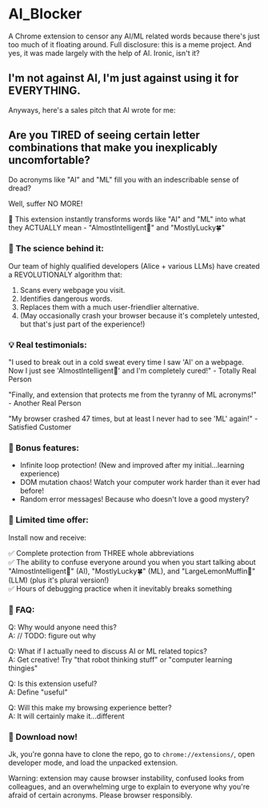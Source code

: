 # AI_Blocker
A Chrome extension to censor any AI/ML related words because there's just too much of it floating around. Full disclosure: this is a meme project. And yes, it was made largely with the help of AI. Ironic, isn't it? 

## I'm not against AI, I'm just against using it for EVERYTHING. 

Anyways, here's a sales pitch that AI wrote for me: 

## Are you TIRED of seeing certain letter combinations that make you inexplicably uncomfortable? 

Do acronyms like "AI" and "ML" fill you with an indescribable sense of dread? 

Well, suffer NO MORE! 

🎯 This extension instantly transforms words like "AI" and "ML" into what they ACTUALLY mean - "AlmostIntelligent🤪" and "MostlyLucky🍀"

### 🧠 The science behind it: 

Our team of highly qualified developers (Alice + various LLMs) have created a REVOLUTIONALY algorithm that: 
1. Scans every webpage you visit. 
2. Identifies dangerous words. 
3. Replaces them with a much user-friendlier alternative. 
4. (May occasionally crash your browser because it's completely untested, but that's just part of the experience!)

### 💡 Real testimonials: 

"I used to break out in a cold sweat every time I saw 'AI' on a webpage. Now I just see 'AlmostIntelligent🤪' and I'm completely cured!" - Totally Real Person

"Finally, and extension that protects me from the tyranny of ML acronyms!" - Another Real Person 

"My browser crashed 47 times, but at least I never had to see 'ML' again!" - Satisfied Customer 

### 🎪 Bonus features: 

* Infinite loop protection! (New and improved after my initial...learning experience)
* DOM mutation chaos! Watch your computer work harder than it ever had before! 
* Random error messages! Because who doesn't love a good mystery? 

### 🎁 Limited time offer: 

Install now and receive: 

✅ Complete protection from THREE whole abbreviations  
✅ The ability to confuse everyone around you when you start talking about "AlmostIntelligent🤪" (AI), "MostlyLucky🍀" (ML), and "LargeLemonMuffin🧁" (LLM) (plus it's plural version!)  
✅ Hours of debugging practice when it inevitably breaks something  

### 🤔 FAQ: 

Q: Why would anyone need this?  
A: // TODO: figure out why 

Q: What if I actually need to discuss AI or ML related topics?  
A: Get creative! Try "that robot thinking stuff" or "computer learning thingies"

Q: Is this extension useful?  
A: Define "useful"

Q: Will this make my browsing experience better?  
A: It will certainly make it...different

### 🚀 Download now! 

Jk, you're gonna have to clone the repo, go to `chrome://extensions/`, open developer mode, and load the unpacked extension. 

Warning: extension may cause browser instability, confused looks from colleagues, and an overwhelming urge to explain to everyone why you're afraid of certain acronyms. Please browser responsibly. 
